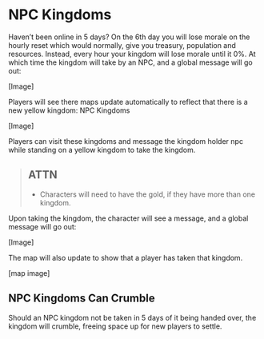 # NPC Kingdoms

Haven’t been online in 5 days? On the 6th day you will lose morale on the 
hourly reset which would normally, give you treasury, population and resources. 
Instead, every hour your kingdom will lose morale until it 0%. At which time the kingdom 
will take by an NPC, and a global message will go out:

[Image]

Players will see there maps update automatically to reflect that there is a new yellow kingdom: NPC Kingdoms

[Image]

Players can visit these kingdoms and message the kingdom holder npc while standing on a yellow 
kingdom to take the kingdom.

> ## ATTN
>
> - Characters will need to have the gold, if they have more than one kingdom.

Upon taking the kingdom, the character will see a message, and a global message will go out:

[Image]

The map will also update to show that a player has taken that kingdom.

[map image]

## NPC Kingdoms Can Crumble

Should an NPC kingdom not be taken in 5 days of it being handed over, the kingdom will crumble, freeing space up
for new players to settle.
